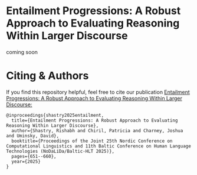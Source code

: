 # Entailment Progressions: A Robust Approach to Evaluating Reasoning Within Larger Discourse

coming soon

# Citing & Authors
If you find this repository helpful, feel free to cite our publication [Entailment Progressions: A Robust Approach to Evaluating Reasoning Within Larger Discourse:](https://aclanthology.org/2025.nodalida-1.66.pdf)

```
@inproceedings{shastry2025entailment,
  title={Entailment Progressions: A Robust Approach to Evaluating Reasoning Within Larger Discourse},
  author={Shastry, Rishabh and Chiril, Patricia and Charney, Joshua and Uminsky, David},
  booktitle={Proceedings of the Joint 25th Nordic Conference on Computational Linguistics and 11th Baltic Conference on Human Language Technologies (NoDaLiDa/Baltic-HLT 2025)},
  pages={651--660},
  year={2025}
}
```
